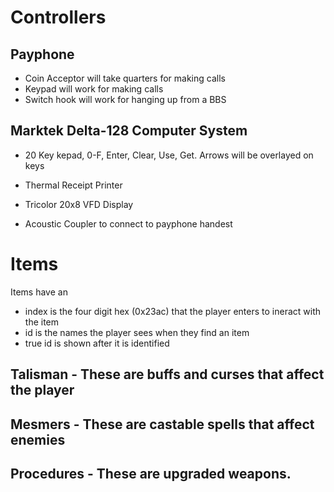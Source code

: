 # Controllers
## Payphone
- Coin Acceptor will take quarters for making calls
- Keypad will work for making calls
- Switch hook will work for hanging up from a BBS

## Marktek Delta-128 Computer System
- 20 Key kepad, 0-F, Enter, Clear, Use, Get. Arrows will be overlayed on keys
  
- Thermal Receipt Printer
- Tricolor 20x8 VFD Display
- Acoustic Coupler to connect to payphone handest



# Items
Items have an 
- index is the four digit hex (0x23ac) that the player enters to ineract with the item
- id is the names the player sees when they find an item
- true id is shown after it is identified

## Talisman - These are buffs and curses that affect the player
## Mesmers - These are castable spells that affect enemies
## Procedures - These are upgraded weapons.
